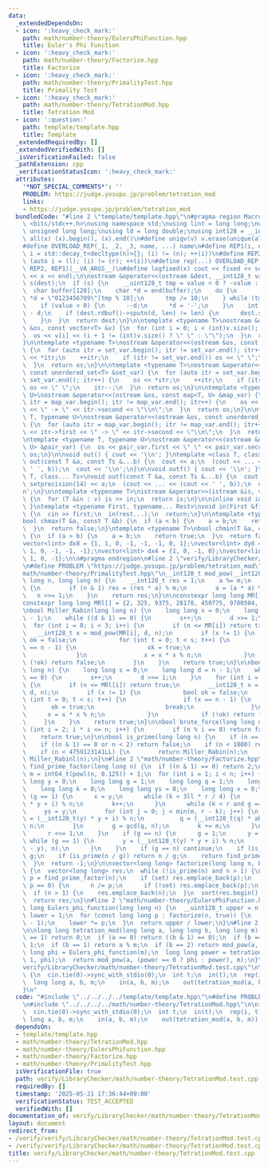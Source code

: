 ```yaml
---
data:
  _extendedDependsOn:
  - icon: ':heavy_check_mark:'
    path: math/number-theory/EulersPhiFunction.hpp
    title: Euler's Phi Function
  - icon: ':heavy_check_mark:'
    path: math/number-theory/Factorize.hpp
    title: Factorize
  - icon: ':heavy_check_mark:'
    path: math/number-theory/PrimalityTest.hpp
    title: Primality Test
  - icon: ':heavy_check_mark:'
    path: math/number-theory/TetrationMod.hpp
    title: Tetration Mod
  - icon: ':question:'
    path: template/template.hpp
    title: Template
  _extendedRequiredBy: []
  _extendedVerifiedWith: []
  _isVerificationFailed: false
  _pathExtension: cpp
  _verificationStatusIcon: ':heavy_check_mark:'
  attributes:
    '*NOT_SPECIAL_COMMENTS*': ''
    PROBLEM: https://judge.yosupo.jp/problem/tetration_mod
    links:
    - https://judge.yosupo.jp/problem/tetration_mod
  bundledCode: "#line 2 \"template/template.hpp\"\n#pragma region Macros\n#include\
    \ <bits/stdc++.h>\nusing namespace std;\nusing lint = long long;\nusing ull =\
    \ unsigned long long;\nusing ld = long double;\nusing int128 = __int128_t;\n#define\
    \ all(x) (x).begin(), (x).end()\n#define uniqv(v) v.erase(unique(all(v)), v.end())\n\
    #define OVERLOAD_REP(_1, _2, _3, name, ...) name\n#define REP1(i, n) for (auto\
    \ i = std::decay_t<decltype(n)>{}; (i) != (n); ++(i))\n#define REP2(i, l, r) for\
    \ (auto i = (l); (i) != (r); ++(i))\n#define rep(...) OVERLOAD_REP(__VA_ARGS__,\
    \ REP2, REP1)(__VA_ARGS__)\n#define logfixed(x) cout << fixed << setprecision(10)\
    \ << x << endl;\n\nostream &operator<<(ostream &dest, __int128_t value) {\n  ostream::sentry\
    \ s(dest);\n  if (s) {\n    __uint128_t tmp = value < 0 ? -value : value;\n  \
    \  char buffer[128];\n    char *d = end(buffer);\n    do {\n      --d;\n     \
    \ *d = \"0123456789\"[tmp % 10];\n      tmp /= 10;\n    } while (tmp != 0);\n\
    \    if (value < 0) {\n      --d;\n      *d = '-';\n    }\n    int len = end(buffer)\
    \ - d;\n    if (dest.rdbuf()->sputn(d, len) != len) {\n      dest.setstate(ios_base::badbit);\n\
    \    }\n  }\n  return dest;\n}\n\ntemplate <typename T>\nostream &operator<<(ostream\
    \ &os, const vector<T> &v) {\n  for (int i = 0; i < (int)v.size(); i++) {\n  \
    \  os << v[i] << (i + 1 != (int)v.size() ? \" \" : \"\");\n  }\n  return os;\n\
    }\n\ntemplate <typename T>\nostream &operator<<(ostream &os, const set<T> &set_var)\
    \ {\n  for (auto itr = set_var.begin(); itr != set_var.end(); itr++) {\n    os\
    \ << *itr;\n    ++itr;\n    if (itr != set_var.end()) os << \" \";\n    itr--;\n\
    \  }\n  return os;\n}\n\ntemplate <typename T>\nostream &operator<<(ostream &os,\
    \ const unordered_set<T> &set_var) {\n  for (auto itr = set_var.begin(); itr !=\
    \ set_var.end(); itr++) {\n    os << *itr;\n    ++itr;\n    if (itr != set_var.end())\
    \ os << \" \";\n    itr--;\n  }\n  return os;\n}\n\ntemplate <typename T, typename\
    \ U>\nostream &operator<<(ostream &os, const map<T, U> &map_var) {\n  for (auto\
    \ itr = map_var.begin(); itr != map_var.end(); itr++) {\n    os << itr->first\
    \ << \" -> \" << itr->second << \"\\n\";\n  }\n  return os;\n}\n\ntemplate <typename\
    \ T, typename U>\nostream &operator<<(ostream &os, const unordered_map<T, U> &map_var)\
    \ {\n  for (auto itr = map_var.begin(); itr != map_var.end(); itr++) {\n    os\
    \ << itr->first << \" -> \" << itr->second << \"\\n\";\n  }\n  return os;\n}\n\
    \ntemplate <typename T, typename U>\nostream &operator<<(ostream &os, const pair<T,\
    \ U> &pair_var) {\n  os << pair_var.first << \" \" << pair_var.second;\n  return\
    \ os;\n}\n\nvoid out() { cout << '\\n'; }\ntemplate <class T, class... Ts>\nvoid\
    \ out(const T &a, const Ts &...b) {\n  cout << a;\n  (cout << ... << (cout <<\
    \ ' ', b));\n  cout << '\\n';\n}\n\nvoid outf() { cout << '\\n'; }\ntemplate <class\
    \ T, class... Ts>\nvoid outf(const T &a, const Ts &...b) {\n  cout << fixed <<\
    \ setprecision(14) << a;\n  (cout << ... << (cout << ' ', b));\n  cout << '\\\
    n';\n}\n\ntemplate <typename T>\nistream &operator>>(istream &is, vector<T> &v)\
    \ {\n  for (T &in : v) is >> in;\n  return is;\n}\n\ninline void in(void) { return;\
    \ }\ntemplate <typename First, typename... Rest>\nvoid in(First &first, Rest &...rest)\
    \ {\n  cin >> first;\n  in(rest...);\n  return;\n}\n\ntemplate <typename T>\n\
    bool chmax(T &a, const T &b) {\n  if (a < b) {\n    a = b;\n    return true;\n\
    \  }\n  return false;\n}\ntemplate <typename T>\nbool chmin(T &a, const T &b)\
    \ {\n  if (a > b) {\n    a = b;\n    return true;\n  }\n  return false;\n}\n\n\
    vector<lint> dx8 = {1, 1, 0, -1, -1, -1, 0, 1};\nvector<lint> dy8 = {0, 1, 1,\
    \ 1, 0, -1, -1, -1};\nvector<lint> dx4 = {1, 0, -1, 0};\nvector<lint> dy4 = {0,\
    \ 1, 0, -1};\n\n#pragma endregion\n#line 2 \"verify/LibraryChecker/math/number-theory/TetrationMod.test.cpp\"\
    \n#define PROBLEM \"https://judge.yosupo.jp/problem/tetration_mod\"\n#line 1 \"\
    math/number-theory/PrimalityTest.hpp\"\n__int128_t mod_pow(__int128_t a, long\
    \ long n, long long m) {\n    __int128_t res = 1;\n    a %= m;\n    while (n)\
    \ {\n        if (n & 1) res = (res * a) % m;\n        a = (a * a) % m;\n     \
    \   n >>= 1;\n    }\n    return res;\n}\n\nconstexpr long long MR[] = {2, 7, 61};\n\
    constexpr long long MRl[] = {2, 325, 9375, 28178, 450775, 9780504, 1795265022};\n\
    \nbool Miller_Rabin(long long n) {\n    long long s = 0;\n    long long d = n\
    \ - 1;\n    while ((d & 1) == 0) {\n        s++;\n        d >>= 1;\n    }\n  \
    \  for (int i = 0; i < 3; i++) {\n        if (n <= MR[i]) return true;\n     \
    \   __int128_t x = mod_pow(MR[i], d, n);\n        if (x != 1) {\n            bool\
    \ ok = false;\n            for (int t = 0; t < s; t++) {\n                if (x\
    \ == n - 1) {\n                    ok = true;\n                    break;\n  \
    \              }\n                x = x * x % n;\n            }\n            if\
    \ (!ok) return false;\n        }\n    }\n    return true;\n}\n\nbool Miller_Rabinl(long\
    \ long n) {\n    long long s = 0;\n    long long d = n - 1;\n    while ((d & 1)\
    \ == 0) {\n        s++;\n        d >>= 1;\n    }\n    for (int i = 0; i < 7; i++)\
    \ {\n        if (n <= MRl[i]) return true;\n        __int128_t x = mod_pow(MRl[i],\
    \ d, n);\n        if (x != 1) {\n            bool ok = false;\n            for\
    \ (int t = 0; t < s; t++) {\n                if (x == n - 1) {\n             \
    \       ok = true;\n                    break;\n                }\n          \
    \      x = x * x % n;\n            }\n            if (!ok) return false;\n   \
    \     }\n    }\n    return true;\n}\n\nbool brute_force(long long n) {\n    for\
    \ (int i = 2; i * i <= n; i++) {\n        if (n % i == 0) return false;\n    }\n\
    \    return true;\n}\n\nbool is_prime(long long n) {\n    if (n == 2) return true;\n\
    \    if ((n & 1) == 0 or n < 2) return false;\n    if (n < 1000) return brute_force(n);\n\
    \    if (n < 4759123141LL) {\n        return Miller_Rabin(n);\n    }\n    return\
    \ Miller_Rabinl(n);\n}\n#line 2 \"math/number-theory/Factorize.hpp\"\n\nlong long\
    \ find_prime_factor(long long n) {\n  if ((n & 1) == 0) return 2;\n  long long\
    \ m = int64_t(powl(n, 0.125)) + 1;\n  for (int i = 1; i < n; i++) {\n    long\
    \ long y = 0;\n    long long g = 1;\n    long long q = 1;\n    long long r = 1;\n\
    \    long long k = 0;\n    long long ys = 0;\n    long long x = 0;\n    while\
    \ (g == 1) {\n      x = y;\n      while (k < 3ll * r / 4) {\n        y = (__int128_t(y)\
    \ * y + i) % n;\n        k++;\n      }\n      while (k < r and g == 1) {\n   \
    \     ys = y;\n        for (int j = 0; j < min(m, r - k); j++) {\n          y\
    \ = (__int128_t(y) * y + i) % n;\n          q = (__int128_t(q) * abs(x - y)) %\
    \ n;\n        }\n        g = gcd(q, n);\n        k += m;\n      }\n      k = r;\n\
    \      r <<= 1;\n    }\n    if (g == n) {\n      g = 1;\n      y = ys;\n     \
    \ while (g == 1) {\n        y = (__int128_t(y) * y + i) % n;\n        g = gcd(abs(x\
    \ - y), n);\n      }\n    }\n    if (g == n) continue;\n    if (is_prime(g)) return\
    \ g;\n    if (is_prime(n / g)) return n / g;\n    return find_prime_factor(g);\n\
    \  }\n  return -1;\n}\n\nvector<long long> factorize(long long n, bool set = false)\
    \ {\n  vector<long long> res;\n  while (!is_prime(n) and n > 1) {\n    long long\
    \ p = find_prime_factor(n);\n    if (set) res.emplace_back(p);\n    while (n %\
    \ p == 0) {\n      n /= p;\n      if (!set) res.emplace_back(p);\n    }\n  }\n\
    \  if (n > 1) {\n    res.emplace_back(n);\n  }\n  sort(res.begin(), res.end());\n\
    \  return res;\n}\n#line 2 \"math/number-theory/EulersPhiFunction.hpp\"\n\nlong\
    \ long Eulers_phi_function(long long n) {\n  __uint128_t upper = n;\n  __uint128_t\
    \ lower = 1;\n  for (const long long p : factorize(n, true)) {\n    upper *= (p\
    \ - 1);\n    lower *= p;\n  }\n  return upper / lower;\n}\n#line 2 \"math/number-theory/TetrationMod.hpp\"\
    \n\nlong long tetration_mod(long long a, long long b, long long m) {\n  if (m\
    \ == 1) return 0;\n  if (a == 0) return ((b & 1) == 0);\n  if (b == 0) return\
    \ 1;\n  if (b == 1) return a % m;\n  if (b == 2) return mod_pow(a, a, m);\n  long\
    \ long phi = Eulers_phi_function(m);\n  long long power = tetration_mod(a, b -\
    \ 1, phi);\n  return mod_pow(a, (power == 0 ? phi : power), m);\n}\n#line 4 \"\
    verify/LibraryChecker/math/number-theory/TetrationMod.test.cpp\"\n\nint main()\
    \ {\n  cin.tie(0)->sync_with_stdio(0);\n  int t;\n  in(t);\n  rep(i, t) {\n  \
    \  long long a, b, m;\n    in(a, b, m);\n    out(tetration_mod(a, b, m));\n  }\n\
    }\n"
  code: "#include \"../../../../template/template.hpp\"\n#define PROBLEM \"https://judge.yosupo.jp/problem/tetration_mod\"\
    \n#include \"../../../../math/number-theory/TetrationMod.hpp\"\n\nint main() {\n\
    \  cin.tie(0)->sync_with_stdio(0);\n  int t;\n  in(t);\n  rep(i, t) {\n    long\
    \ long a, b, m;\n    in(a, b, m);\n    out(tetration_mod(a, b, m));\n  }\n}"
  dependsOn:
  - template/template.hpp
  - math/number-theory/TetrationMod.hpp
  - math/number-theory/EulersPhiFunction.hpp
  - math/number-theory/Factorize.hpp
  - math/number-theory/PrimalityTest.hpp
  isVerificationFile: true
  path: verify/LibraryChecker/math/number-theory/TetrationMod.test.cpp
  requiredBy: []
  timestamp: '2025-05-21 17:36:44+09:00'
  verificationStatus: TEST_ACCEPTED
  verifiedWith: []
documentation_of: verify/LibraryChecker/math/number-theory/TetrationMod.test.cpp
layout: document
redirect_from:
- /verify/verify/LibraryChecker/math/number-theory/TetrationMod.test.cpp
- /verify/verify/LibraryChecker/math/number-theory/TetrationMod.test.cpp.html
title: verify/LibraryChecker/math/number-theory/TetrationMod.test.cpp
---
```

